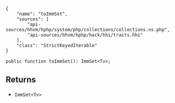 ``` yamlmeta
{
    "name": "toImmSet",
    "sources": [
        "api-sources/hhvm/hphp/system/php/collections/collections.ns.php",
        "api-sources/hhvm/hphp/hack/hhi/traits.hhi"
    ],
    "class": "StrictKeyedIterable"
}
```




``` Hack
public function toImmSet(): ImmSet<Tv>;
```




## Returns




+ ` ImmSet<Tv> `
<!-- HHAPIDOC -->
